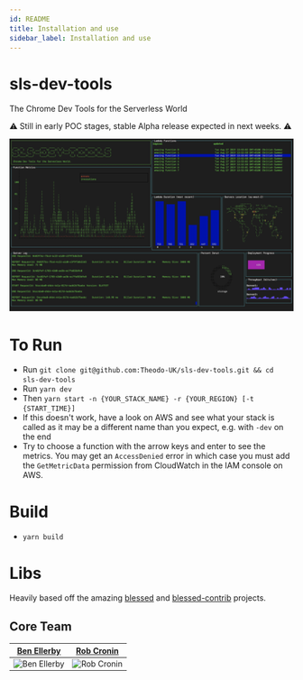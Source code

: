 ```yaml
---
id: README
title: Installation and use
sidebar_label: Installation and use
---
```

# sls-dev-tools
The Chrome Dev Tools for the Serverless World

⚠ Still in early POC stages, stable Alpha release expected in next weeks. ⚠

![demo](assets/demo.png)

# To Run

- Run `git clone git@github.com:Theodo-UK/sls-dev-tools.git && cd sls-dev-tools`
- Run `yarn dev`
- Then `yarn start -n {YOUR_STACK_NAME} -r {YOUR_REGION} [-t {START_TIME}]`
- If this doesn't work, have a look on AWS and see what your stack is called as it may be a different name than you expect, e.g. with `-dev` on the end
- Try to choose a function with the arrow keys and enter to see the metrics. You may get an `AccessDenied` error in which case you must add the `GetMetricData` permission from CloudWatch in the IAM console on AWS.

# Build

- `yarn build`

# Libs

Heavily based off the amazing [blessed](https://github.com/chjj/blessed) and [blessed-contrib](https://github.com/yaronn/blessed-contrib) projects.

## Core Team

| [Ben Ellerby](https://github.com/BenEllerby)                            | [Rob Cronin](https://github.com/robcronin)                            |
|-------------------------------------------------------------------------|-----------------------------------------------------------------------|
| ![Ben Ellerby](https://avatars2.githubusercontent.com/u/11080984?s=150) | ![Rob Cronin](https://avatars3.githubusercontent.com/u/32868346?s=150) |
